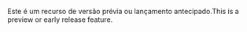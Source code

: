 <span data-ttu-id="bc286-101">Este é um recurso de versão prévia ou lançamento antecipado.</span><span class="sxs-lookup"><span data-stu-id="bc286-101">This is a preview or early release feature.</span></span>